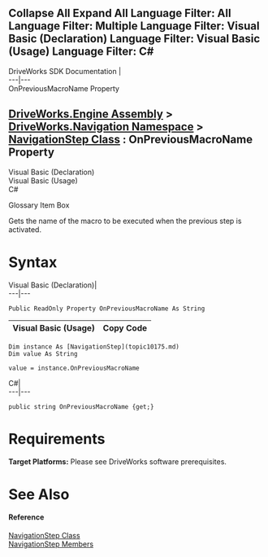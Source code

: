 Collapse All Expand All Language Filter: All  Language Filter: Multiple  Language Filter: Visual Basic (Declaration) Language Filter: Visual Basic (Usage) Language Filter: C#  
---  
DriveWorks SDK Documentation  |   
---|---  
OnPreviousMacroName Property   
  
[DriveWorks.Engine Assembly](topic2156.md) > [DriveWorks.Navigation Namespace](topic10114.md) > [NavigationStep Class](topic10175.md) : OnPreviousMacroName Property  
---  
  
Visual Basic (Declaration)    
Visual Basic (Usage)    
C# 

Glossary Item Box

Gets the name of the macro to be executed when the previous step is activated. 

# Syntax

Visual Basic (Declaration)|   
---|---  
      
    
    Public ReadOnly Property OnPreviousMacroName As String  
  
Visual Basic (Usage)| Copy Code  
---|---  
      
    
    Dim instance As [NavigationStep](topic10175.md)
    Dim value As String
     
    value = instance.OnPreviousMacroName  
  
C#|   
---|---  
      
    
    public string OnPreviousMacroName {get;}  
  
# Requirements

**Target Platforms:** Please see DriveWorks software prerequisites.

# See Also

#### Reference

[NavigationStep Class](topic10175.md)   
[NavigationStep Members](topic10176.md)


